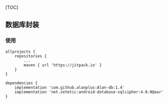 
[TOC]

## 数据库封装

### 使用

```
allprojects {
    repositories {
        ...
        maven { url 'https://jitpack.io' }
    }
}

```
```
dependencies {
    implementation 'com.github.alanplus:Alan-db:1.4'
    implementation 'net.zetetic:android-database-sqlcipher:4.0.0@aar'
}

```
